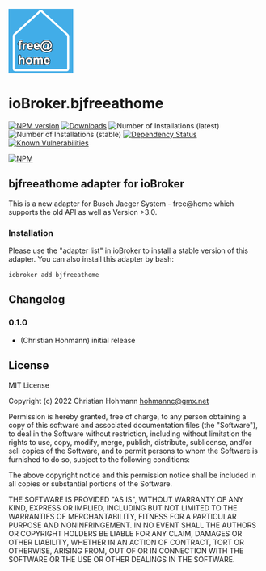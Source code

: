 ![Logo](admin/bjfreeathome.png)
# ioBroker.bjfreeathome

[![NPM version](http://img.shields.io/npm/v/iobroker.bjfreeathome.svg)](https://www.npmjs.com/package/iobroker.bjfreeathome)
[![Downloads](https://img.shields.io/npm/dm/iobroker.bjfreeathome.svg)](https://www.npmjs.com/package/iobroker.bjfreeathome)
![Number of Installations (latest)](http://iobroker.live/badges/bjfreeathome-installed.svg)
![Number of Installations (stable)](http://iobroker.live/badges/bjfreeathome-stable.svg)
[![Dependency Status](https://img.shields.io/david/ChristianHohmann/iobroker.bjfreeathome.svg)](https://david-dm.org/ChristianHohmann/iobroker.bjfreeathome)
[![Known Vulnerabilities](https://snyk.io/test/github/ChristianHohmann/ioBroker.bjfreeathome/badge.svg)](https://snyk.io/test/github/ChristianHohmann/ioBroker.bjfreeathome)

[![NPM](https://nodei.co/npm/iobroker.bjfreeathome.png?downloads=true)](https://nodei.co/npm/iobroker.bjfreeathome/)

## bjfreeathome adapter for ioBroker

This is a new adapter for Busch Jaeger System - free@home which supports the old API as well as Version >3.0. 


### Installation

Please use the "adapter list" in ioBroker to install a stable version of this adapter. You can also install this adapter by bash:

   
    iobroker add bjfreeathome


## Changelog

### 0.1.0
* (Christian Hohmann) initial release

## License
MIT License

Copyright (c) 2022 Christian Hohmann <hohmannc@gmx.net>

Permission is hereby granted, free of charge, to any person obtaining a copy
of this software and associated documentation files (the "Software"), to deal
in the Software without restriction, including without limitation the rights
to use, copy, modify, merge, publish, distribute, sublicense, and/or sell
copies of the Software, and to permit persons to whom the Software is
furnished to do so, subject to the following conditions:

The above copyright notice and this permission notice shall be included in all
copies or substantial portions of the Software.

THE SOFTWARE IS PROVIDED "AS IS", WITHOUT WARRANTY OF ANY KIND, EXPRESS OR
IMPLIED, INCLUDING BUT NOT LIMITED TO THE WARRANTIES OF MERCHANTABILITY,
FITNESS FOR A PARTICULAR PURPOSE AND NONINFRINGEMENT. IN NO EVENT SHALL THE
AUTHORS OR COPYRIGHT HOLDERS BE LIABLE FOR ANY CLAIM, DAMAGES OR OTHER
LIABILITY, WHETHER IN AN ACTION OF CONTRACT, TORT OR OTHERWISE, ARISING FROM,
OUT OF OR IN CONNECTION WITH THE SOFTWARE OR THE USE OR OTHER DEALINGS IN THE
SOFTWARE.